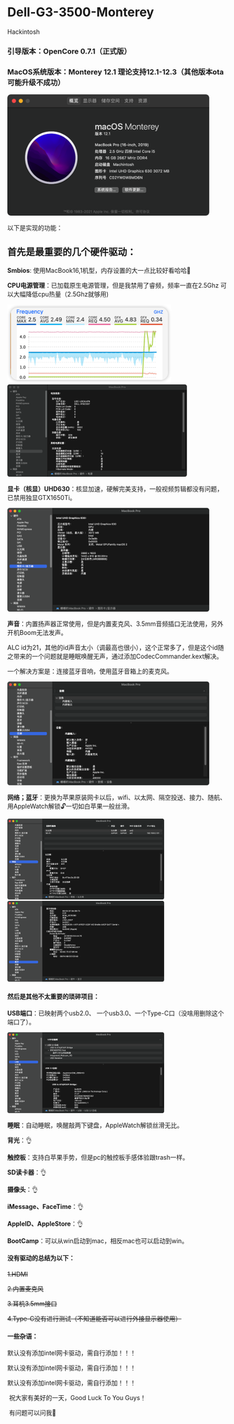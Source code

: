

# Dell-G3-3500-Monterey

Hackintosh 

### 引导版本：OpenCore 0.7.1（正式版）

### MacOS系统版本：Monterey 12.1   理论支持12.1-12.3（其他版本ota可能升级不成功）

<img src="https://github.com/Passenger-bee/Dell-G3-3500-Monterey/blob/main/README.assets/About.png?raw=true" alt="概览" style="zoom: 45%;" />

 以下是实现的功能：

##    **首先是最重要的几个硬件驱动：**

**Smbios**: 使用MacBook16,1机型，内存设置的大一点比较好看哈哈👻

**CPU电源管理**：已加载原生电源管理，但是我禁用了睿频，频率一直在2.5Ghz 可以大幅降低cpu热量（2.5Ghz就够用)

<img src="https://github.com/Passenger-bee/Dell-G3-3500/blob/main/README.assets/cpu%E9%A2%91%E7%8E%87.png?raw=true" alt="CPU频率" style="zoom: 45%;" />

<img src="https://github.com/Passenger-bee/Dell-G3-3500-Monterey/blob/main/README.assets/Battery.png?raw=true" alt="CPU频率" style="zoom: 40%;" />

**显卡（核显）UHD630**：核显加速，硬解完美支持，一般视频剪辑都没有问题，已禁用独显GTX1650Ti。

<img src="https://github.com/Passenger-bee/Dell-G3-3500-Monterey/blob/main/README.assets/%E6%98%BE%E5%8D%A1.png?raw=true" alt="图形卡-显示器" style="zoom:45%;" />

**声音**：内置扬声器正常使用，但是内置麦克风、3.5mm音频插口无法使用，另外开机Boom无法发声。

ALC id为21，其他的id声音太小（调最高也很小），这个正常多了，但是这个id随之带来的一个问题就是睡眠唤醒无声，通过添加CodecCommander.kext解决。

 一个解决方案是：连接蓝牙音响，使用蓝牙音箱上的麦克风。

<img src="https://github.com/Passenger-bee/Dell-G3-3500-Monterey/blob/main/README.assets/%E5%A3%B0%E9%9F%B3.png?raw=true" alt="输出音量" style="zoom:45%;" />

**网络；蓝牙**：更换为苹果原装网卡以后，wifi、以太网、隔空投送、接力、随航、用AppleWatch解锁🔓一切如白苹果一般丝滑。

<img src="https://github.com/Passenger-bee/Dell-G3-3500-Monterey/blob/main/README.assets/%E7%BD%91%E7%BB%9C.png?raw=true" alt="网络" style="zoom:35%;" />

<img src="https://github.com/Passenger-bee/Dell-G3-3500-Monterey/blob/main/README.assets/bluetooth.png?raw=true" alt="蓝牙" style="zoom:35%;" />

#### **然后是其他不太重要的琐碎项目：**

**USB端口**：已映射两个usb2.0、 一个usb3.0、一个Type-C口（没啥用删除这个端口了）。

<img src="https://github.com/Passenger-bee/Dell-G3-3500-Monterey/blob/main/README.assets/USB.png?raw=true" alt="USB映射" style="zoom:35%;" />

**睡眠**：自动睡眠，唤醒敲两下键盘，AppleWatch解锁丝滑无比。

**背光**：👌

**触控板**：支持白苹果手势，但是pc的触控板手感体验跟trash一样。

**SD读卡器**：👌

**摄像头**：👌

**iMessage、FaceTime**：👌

**AppleID、AppleStore**：👌

**BootCamp**：可以从win启动到mac，相反mac也可以启动到win。

 

#### **没有驱动的总结为以下：**

~~1.HDMI~~

~~2.内置麦克风~~

~~3.耳机3.5mm接口~~

~~4.Type-C没有进行测试（不知道能否可以进行外接显示器使用）~~



#### 一些杂语：

默认没有添加intel网卡驱动，需自行添加！！！

默认没有添加intel网卡驱动，需自行添加！！！

默认没有添加intel网卡驱动，需自行添加！！！

​    祝大家有美好的一天，Good Luck To You Guys！

​    有问题可以问我🤗

 

